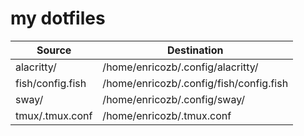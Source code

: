 # my dotfiles
|Source|Destination|
|---|---|
|alacritty/|/home/enricozb/.config/alacritty/|
|fish/config.fish|/home/enricozb/.config/fish/config.fish|
|sway/|/home/enricozb/.config/sway/|
|tmux/.tmux.conf|/home/enricozb/.tmux.conf|
